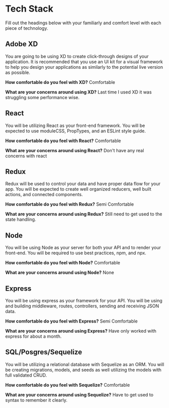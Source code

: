 <!-- EXTENDS github -->

# Tech Stack

Fill out the headings below with your familiarly and comfort level with each piece of technology.

## Adobe XD

You are going to be using XD to create click-through designs of your application. It is recommended that you use an UI kit for a visual framework to help you design your applications as similarly to the potential live version as possible.

**How comfortable do you feel with XD?**
Comfortable

**What are your concerns around using XD?**
Last time I used XD it was struggling some performance wise.

## React

You will be utilizing React as your front-end framework. You will be expected to use moduleCSS, PropTypes, and an ESLint style guide.

**How comfortable do you feel with React?**
Comfortable

**What are your concerns around using React?**
Don't have any real concerns with react

## Redux

Redux will be used to control your data and have proper data flow for your app. You will be expected to create well organized reducers, well built actions, and connected components.

**How comfortable do you feel with Redux?**
Semi Comfortable

**What are your concerns around using Redux?**
Still need to get used to the state handling.

## Node

You will be using Node as your server for both your API and to render your front-end. You will be required to use best practices, npm, and npx.

**How comfortable do you feel with Node?**
Comfortable

**What are your concerns around using Node?**
None

## Express

You will be using express as your framework for your API. You will be using and building middleware, routes, controllers, sending and receiving JSON data.

**How comfortable do you feel with Express?**
Semi Comfortable

**What are your concerns around using Express?**
Have only worked with express for about a month.

## SQL/Posgres/Sequelize

You will be utilizing a relational database with Sequelize as an ORM. You will be creating migrations, models, and seeds as well utilizing the models with full validated CRUD.

**How comfortable do you feel with Sequelize?**
Comfortable

**What are your concerns around using Sequelize?**
Have to get used to syntax to remember it clearly.